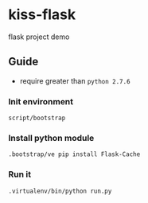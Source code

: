 kiss-flask
==========

flask project demo


## Guide

* require greater than `python 2.7.6`

### Init environment

```
script/bootstrap
```

### Install python module

```
.bootstrap/ve pip install Flask-Cache
```

### Run it

```
.virtualenv/bin/python run.py
```

